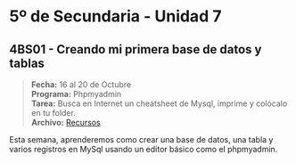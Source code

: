# 5º de Secundaria - Unidad 7

<div class="currentTheme">

## 4BS01 - Creando mi primera base de datos y tablas

> **Fecha:** 16 al 20 de Octubre<br> **Programa:** Phpmyadmin<br> **Tarea:** Busca en Internet un cheatsheet de Mysql, imprime y colócalo en tu folder.<br> **Archivo:** [Recursos](https://app.box.com/s/j6839vt1pzeteundyj91v2v9nsp5w9qp)

Esta semana, aprenderemos como crear una base de datos, una tabla y varios registros en MySql usando un editor básico como el phpmyadmin.

</div>